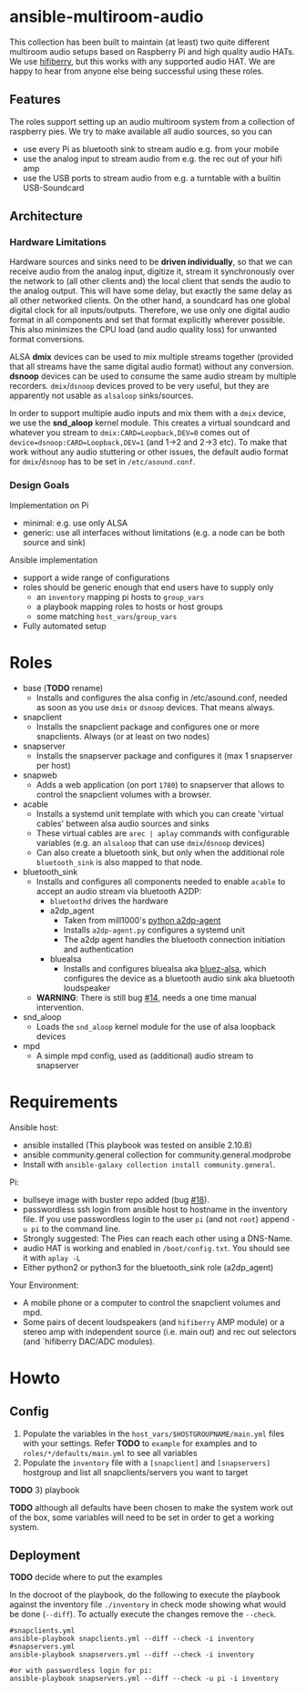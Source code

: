 # ansible-multiroom-audio
This collection has been built to maintain (at least) two quite different multiroom audio setups based on Raspberry Pi and high quality audio HATs. We use [hifiberry](https://www.hifiberry.com/), but this works with any supported audio HAT. We are happy to hear from anyone else being successful using these roles.

## Features 

The roles support setting up an audio multiroom system from a collection of raspberry pies. We try to make available all audio sources, so you can

* use every Pi as bluetooth sink to stream audio e.g. from your mobile
* use the analog input to stream audio from e.g. the rec out of your hifi amp
* use the USB ports to stream audio from e.g. a turntable with a builtin USB-Soundcard

## Architecture

### Hardware Limitations

Hardware sources and sinks need to be **driven individually**, so that we can receive audio from the analog input, digitize it, stream it synchronously 
over the network to (all other clients and) the local client that sends the audio to the analog output. This will have some delay,  but exactly the same delay 
as all other networked clients. On the other hand, a soundcard has one global digital clock for all inputs/outputs. Therefore, we use only one digital audio 
format in all components and set that format explicitly wherever possible. This also minimizes the CPU load (and audio quality loss) for unwanted format 
conversions.

ALSA **dmix** devices can be used to mix multiple streams together (provided that all streams have the same digital audio format) without any conversion. 
**dsnoop** devices can be used to consume the same audio stream by multiple recorders. `dmix`/`dsnoop` devices proved to be very useful, but they are
apparently not usable as `alsaloop` sinks/sources. 

In order to support multiple audio inputs and mix them with a `dmix` device, we use the **snd_aloop** 
kernel module. This creates a virtual soundcard and whatever you stream to `dmix:CARD=Loopback,DEV=0` comes out of `device=dsnoop:CARD=Loopback,DEV=1` 
(and 1->2 and 2->3 etc). To make that work without any audio stuttering or other issues, the default audio format for `dmix`/`dsnoop` has to be set
in `/etc/asound.conf`.

### Design Goals 
Implementation on Pi

* minimal: e.g. use only ALSA 
* generic: use all interfaces without limitations (e.g. a node can be both source and sink)

Ansible implementation

* support a wide range of configurations 
* roles should be generic enough that end users have to supply only
  * an `inventory` mapping pi hosts to `group_vars`
  * a playbook mapping roles to hosts or host groups
  * some matching `host_vars`/`group_vars`
* Fully automated setup

# Roles
* base (**TODO** rename) 
  * Installs and configures the alsa config in /etc/asound.conf, needed as soon as you use `dmix` or `dsnoop` devices. That means always.
* snapclient
  * Installs the snapclient package and configures one or more snapclients. Always (or at least on two nodes)
* snapserver
  * Installs the snapserver package and configures it (max 1 snapserver per host)
* snapweb
  * Adds a web application (on port `1780`) to snapserver that allows to control the snapclient volumes with a browser.
* acable
  * Installs a systemd unit template with which you can create 'virtual cables' between alsa audio sources and sinks
  * These virtual cables are `arec | aplay` commands with configurable variables (e.g. an `alsaloop` that can use `dmix`/`dsnoop` devices)
  * Can also create a bluetooth sink, but only when the additional role `bluetooth_sink` is also mapped to that node.
* bluetooth_sink
  * Installs and configures all components needed to enable `acable`  to accept an audio stream via bluetooth A2DP:
    * `bluetoothd` drives the hardware
    * a2dp_agent
      * Taken from mill1000's [python a2dp-agent](https://gist.github.com/mill1000/74c7473ee3b4a5b13f6325e9994ff84c)
      * Installs `a2dp-agent.py` configures a systemd unit
      * The a2dp agent handles the bluetooth connection initiation and authentication
    * bluealsa
      * Installs and configures bluealsa aka [bluez-alsa](https://github.com/Arkq/bluez-alsa), which configures the device as a bluetooth audio sink aka bluetooth loudspeaker
  * **WARNING**: There is still bug [#14](https://github.com/Daenou/ansible-multiroom-audio/issues/14), needs a one time manual intervention. 
* snd_aloop
  * Loads the `snd_aloop` kernel module for the use of alsa loopback devices
* mpd
  * A simple mpd config, used as (additional) audio stream to snapserver


# Requirements
Ansible host:

* ansible installed (This playbook was tested on ansible 2.10.8)
* ansible community.general collection for community.general.modprobe
* Install with `ansible-galaxy collection install community.general`.

Pi:

* bullseye image with buster repo added (bug [#18](https://github.com/Daenou/ansible-multiroom-audio/issues/18)).
* passwordless ssh login from ansible host to hostname in the inventory file. If you use passwordless login to the user `pi` (and not `root`) append `-u pi` to the command line.
* Strongly suggested: The Pies can reach each other using a DNS-Name.
* audio HAT is working and enabled in `/boot/config.txt`. You should see it with `aplay -L`
* Either python2 or python3 for the bluetooth_sink role (a2dp_agent) 

Your Environment:
* A mobile phone or a computer to control the snapclient volumes and mpd.
* Some pairs of decent loudspeakers (and `hifiberry` AMP module) or a stereo amp with independent source (i.e. main out) and rec out selectors (and `hifiberry DAC/ADC modules). 

# Howto
## Config
1) Populate the variables in the `host_vars/$HOSTGROUPNAME/main.yml` files with your settings. Refer **TODO** to `example` for examples and to `roles/*/defaults/main.yml` to see all variables
2) Populate the `inventory` file with a `[snapclient]` and `[snapservers]` hostgroup and list all snapclients/servers you want to target

**TODO** 3) playbook

**TODO** although all defaults have been chosen to make the system work out of the box, some variables will need to be set in order to get a working system.

## Deployment
**TODO** decide where to put the examples 

In the docroot of the playbook, do the following to execute the playbook against the inventory file `./inventory` in check mode showing what would be done (`--diff`).
To actually execute the changes remove the `--check`. 
```
#snapclients.yml
ansible-playbook snapclients.yml --diff --check -i inventory
#snapservers.yml
ansible-playbook snapservers.yml --diff --check -i inventory

#or with passwordless login for pi:
ansible-playbook snapservers.yml --diff --check -u pi -i inventory
```

